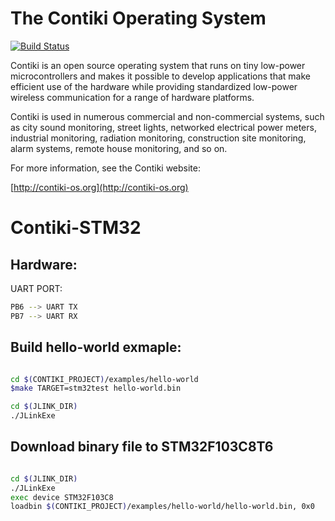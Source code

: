 The Contiki Operating System
============================

[![Build Status](https://secure.travis-ci.org/contiki-os/contiki.png)](http://travis-ci.org/contiki-os/contiki)

Contiki is an open source operating system that runs on tiny low-power
microcontrollers and makes it possible to develop applications that
make efficient use of the hardware while providing standardized
low-power wireless communication for a range of hardware platforms.

Contiki is used in numerous commercial and non-commercial systems,
such as city sound monitoring, street lights, networked electrical
power meters, industrial monitoring, radiation monitoring,
construction site monitoring, alarm systems, remote house monitoring,
and so on.

For more information, see the Contiki website:

[http://contiki-os.org](http://contiki-os.org)

Contiki-STM32
========

Hardware:
---

UART PORT:
```sh
PB6 --> UART TX
PB7 --> UART RX
```
Build hello-world exmaple:
---
```sh

cd $(CONTIKI_PROJECT)/examples/hello-world
$make TARGET=stm32test hello-world.bin

cd $(JLINK_DIR)
./JLinkExe

```

Download binary file to STM32F103C8T6
---
```sh

cd $(JLINK_DIR)
./JLinkExe
exec device STM32F103C8
loadbin $(CONTIKI_PROJECT)/examples/hello-world/hello-world.bin, 0x0

```
